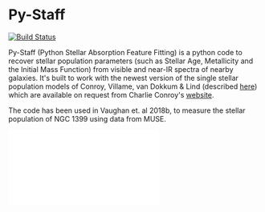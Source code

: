 # Py-Staff

[![Build Status](https://travis-ci.com/samvaughan/PySpecFit.svg?branch=master)](https://travis-ci.com/samvaughan/PySpecFit)

Py-Staff (Python Stellar Absorption Feature Fitting) is a python code to recover stellar population parameters (such as Stellar Age, Metallicity and the Initial Mass Function) from visible and near-IR spectra of nearby galaxies. It's built to work with the newest version of the single stellar population models of Conroy, Villame, van Dokkum & Lind (described [here](https://ui.adsabs.harvard.edu/#abs/2018ApJ...854..139C/abstract)) which are available on request from Charlie Conroy's [website](https://scholar.harvard.edu/cconroy/sps-models). 

The code has been used in Vaughan et. al 2018b, to measure the stellar population of NGC 1399 using data from MUSE. 

![A fit to the central spectrum of NGC 1399](doc/Images/bin_0_fit.pdf)